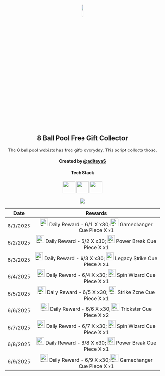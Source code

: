 <p align="center">
  <img src="https://github.com/aditeyaS/8bp-free-gift-collector/blob/main/8bplogo.png" height="10%" />
  <h2 align="center">8 Ball Pool Free Gift Collector</h3>
  <p align="center">The <a href="https://8ballpool.com/en/shop" target="_blank">8 ball pool webiste</a> has free gifts everyday. This script collects those.</p>
  <h4 align="center">Created by <a href="https://github.com/aditeyaS" target="_blank">@aditeyaS</a></h4>
  <div>
    <h4 align="center">Tech Stack</h4>
    <p align="center">
      <img height="40" width="40" src="https://cdn.simpleicons.org/javascript/F7DF1E" />
      <img height="40" width="40" src="https://cdn.simpleicons.org/puppeteer/40B5A4" />
      <img height="40" width="40" src="https://cdn.simpleicons.org/githubactions/2088FF" />
    </p>
  </div>
  <p align="center">
    <a href="https://github.com/aditeyaS/8bp-free-gift-collector/tree/main/archive" aria-label="View previous rewards">
        <img src="https://img.shields.io/badge/View_previous_rewards-8A2BE2?style=for-the-badge"/>
    </a>
  </p>
</p>

| Date | Rewards |
| :---: | :---: |
| 6/1/2025 | <img src="https://prod-hub-config.8ballpool.com/assets/qIxNRVld8EB1DifzJ5nGC4PXZ-5RrZUdrRHvfPiQv3fXXJUFT8euCPiL01ydg-OGjjd4b6Uvc5HrgpbkZGh7Gw~5tRra3gkTyPEtz_W4gLDVCLe130qWwxF-WL4RJRqNeA.png" height="25" alt="Daily Reward - 6/1"/> Daily Reward - 6/1 X x30; <img src="https://prod-hub-config.8ballpool.com/assets/gfAwKYBs_hqq_Su7FRAUAFxbgI5Gx0kdx__P8u2kewXDUik6XCodC8Wf_TOaHFrt_EbYIi5xt1AA2xwY8QCueQ~IiSrrgA2lgrL2fRsW62I5UYetQYmw-rdPum9EzVKL8g.png" height="25" alt="Gamechanger Cue Piece"/> Gamechanger Cue Piece X x1 |
| 6/2/2025 | <img src="https://prod-hub-config.8ballpool.com/assets/qIxNRVld8EB1DifzJ5nGC4PXZ-5RrZUdrRHvfPiQv3fXXJUFT8euCPiL01ydg-OGjjd4b6Uvc5HrgpbkZGh7Gw~5tRra3gkTyPEtz_W4gLDVCLe130qWwxF-WL4RJRqNeA.png" height="25" alt="Daily Reward - 6/2"/> Daily Reward - 6/2 X x30; <img src="https://prod-hub-config.8ballpool.com/assets/mNnZWuEOnaxrZiFEn0apCZsaxydrm7_45_rCxX7ipZjrua-KLdMHlxKeu77TZwEAUZCsVA52ZIKsmXiDVeUwVQ~kx0MT45xRtcGPIPCqrnGTAezM0yQc5Ind0hQgvrI-xc.png" height="25" alt="Power Break Cue Piece"/> Power Break Cue Piece X x1 |
| 6/3/2025 | <img src="https://prod-hub-config.8ballpool.com/assets/qIxNRVld8EB1DifzJ5nGC4PXZ-5RrZUdrRHvfPiQv3fXXJUFT8euCPiL01ydg-OGjjd4b6Uvc5HrgpbkZGh7Gw~5tRra3gkTyPEtz_W4gLDVCLe130qWwxF-WL4RJRqNeA.png" height="25" alt="Daily Reward - 6/3"/> Daily Reward - 6/3 X x30; <img src="https://prod-hub-config.8ballpool.com/assets/8PI4-d_WCdZfX89MjpTDzhvZExiSs82ceYsV3TPfPrBD7Zjbrai0rqGWpaBnBKerusaWXi6G3FBR3FHmaATb_Q~gK2G3yYltIZcfsuN4lhxXVq-ktHacK_yO3ac-N6McFA.png" height="25" alt="Legacy Strike Cue Piece"/> Legacy Strike Cue Piece X x1 |
| 6/4/2025 | <img src="https://prod-hub-config.8ballpool.com/assets/qIxNRVld8EB1DifzJ5nGC4PXZ-5RrZUdrRHvfPiQv3fXXJUFT8euCPiL01ydg-OGjjd4b6Uvc5HrgpbkZGh7Gw~5tRra3gkTyPEtz_W4gLDVCLe130qWwxF-WL4RJRqNeA.png" height="25" alt="Daily Reward - 6/4"/> Daily Reward - 6/4 X x30; <img src="https://prod-hub-config.8ballpool.com/assets/kRJ26qKDdiBr7BhDRql2WrGCjCeFmptmjEUzSV4nyT6IGfVzTv-8-r-Q-BRtkWB-VvofUc7CY9ifbsxldEok0Q~sNj_SHAvyngabQPPIdbDvVfHJL_RJMjZugE2GipYfyE.png" height="25" alt="Spin Wizard Cue Piece"/> Spin Wizard Cue Piece X x1 |
| 6/5/2025 | <img src="https://prod-hub-config.8ballpool.com/assets/qIxNRVld8EB1DifzJ5nGC4PXZ-5RrZUdrRHvfPiQv3fXXJUFT8euCPiL01ydg-OGjjd4b6Uvc5HrgpbkZGh7Gw~5tRra3gkTyPEtz_W4gLDVCLe130qWwxF-WL4RJRqNeA.png" height="25" alt="Daily Reward - 6/5"/> Daily Reward - 6/5 X x30; <img src="https://prod-hub-config.8ballpool.com/assets/uew70LP1xb3fHZ8xtHSMRjEDW6rQ-cY3eRnnLRVJ5PBkhlO70MdgREScjjHMEG3N3FfsdgoJReO2lQIBmWkjLA~ENU5GRG4OIdHfBvOoxa5uTu2UabVzPAuR6xkk5SJypA.png" height="25" alt="Strike Zone Cue Piece"/> Strike Zone Cue Piece X x1 |
| 6/6/2025 | <img src="https://prod-hub-config.8ballpool.com/assets/qIxNRVld8EB1DifzJ5nGC4PXZ-5RrZUdrRHvfPiQv3fXXJUFT8euCPiL01ydg-OGjjd4b6Uvc5HrgpbkZGh7Gw~5tRra3gkTyPEtz_W4gLDVCLe130qWwxF-WL4RJRqNeA.png" height="25" alt="Daily Reward - 6/6"/> Daily Reward - 6/6 X x30; <img src="https://prod-hub-config.8ballpool.com/assets/32jsniAyJp8Koi0nFarCqcjJ-v6oYuYEOVFx9DXCYi5dv7VvjPsgr9KH5DqUw3FMCWpYi66hIABPEO7obsXx-w~syawBUG7v9ZD3_1GoYhQWWK3heuF82at1vhrtd87Dxs.png" height="25" alt="Trickster Cue Piece"/> Trickster Cue Piece X x2 |
| 6/7/2025 | <img src="https://prod-hub-config.8ballpool.com/assets/qIxNRVld8EB1DifzJ5nGC4PXZ-5RrZUdrRHvfPiQv3fXXJUFT8euCPiL01ydg-OGjjd4b6Uvc5HrgpbkZGh7Gw~5tRra3gkTyPEtz_W4gLDVCLe130qWwxF-WL4RJRqNeA.png" height="25" alt="Daily Reward - 6/7"/> Daily Reward - 6/7 X x30; <img src="https://prod-hub-config.8ballpool.com/assets/kRJ26qKDdiBr7BhDRql2WrGCjCeFmptmjEUzSV4nyT6IGfVzTv-8-r-Q-BRtkWB-VvofUc7CY9ifbsxldEok0Q~sNj_SHAvyngabQPPIdbDvVfHJL_RJMjZugE2GipYfyE.png" height="25" alt="Spin Wizard Cue Piece"/> Spin Wizard Cue Piece X x1 |
| 6/8/2025 | <img src="https://prod-hub-config.8ballpool.com/assets/qIxNRVld8EB1DifzJ5nGC4PXZ-5RrZUdrRHvfPiQv3fXXJUFT8euCPiL01ydg-OGjjd4b6Uvc5HrgpbkZGh7Gw~5tRra3gkTyPEtz_W4gLDVCLe130qWwxF-WL4RJRqNeA.png" height="25" alt="Daily Reward - 6/8"/> Daily Reward - 6/8 X x30; <img src="https://prod-hub-config.8ballpool.com/assets/mNnZWuEOnaxrZiFEn0apCZsaxydrm7_45_rCxX7ipZjrua-KLdMHlxKeu77TZwEAUZCsVA52ZIKsmXiDVeUwVQ~kx0MT45xRtcGPIPCqrnGTAezM0yQc5Ind0hQgvrI-xc.png" height="25" alt="Power Break Cue Piece"/> Power Break Cue Piece X x1 |
| 6/9/2025 | <img src="https://prod-hub-config.8ballpool.com/assets/qIxNRVld8EB1DifzJ5nGC4PXZ-5RrZUdrRHvfPiQv3fXXJUFT8euCPiL01ydg-OGjjd4b6Uvc5HrgpbkZGh7Gw~5tRra3gkTyPEtz_W4gLDVCLe130qWwxF-WL4RJRqNeA.png" height="25" alt="Daily Reward - 6/9"/> Daily Reward - 6/9 X x30; <img src="https://prod-hub-config.8ballpool.com/assets/gfAwKYBs_hqq_Su7FRAUAFxbgI5Gx0kdx__P8u2kewXDUik6XCodC8Wf_TOaHFrt_EbYIi5xt1AA2xwY8QCueQ~IiSrrgA2lgrL2fRsW62I5UYetQYmw-rdPum9EzVKL8g.png" height="25" alt="Gamechanger Cue Piece"/> Gamechanger Cue Piece X x1 |
